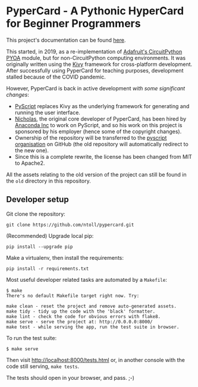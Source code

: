 # PyperCard - A Pythonic HyperCard for Beginner Programmers

This project's documentation can be found [here](https://pypercard.rtfd.io).

This started, in 2019, as a re-implementation of 
[Adafruit's CircuitPython PYOA](https://github.com/adafruit/Adafruit_CircuitPython_PYOA)
module, but for non-CircuitPython computing environments. It was originally
written using the [Kivy](https://kivy.org/) framework for cross-platform
development. After successfully using PyperCard for teaching purposes,
development stalled because of the COVID pandemic.

However, PyperCard is back in active development _with some significant
changes_:

* [PyScript](https://pyscript.net/) replaces Kivy as the underlying framework
  for generating and running the user interface.
* [Nicholas](https://github.com/ntoll), the original core developer of
  PyperCard, has been hired by [Anaconda Inc](https://anaconda.com/) to work
  on PyScript, and so his work on this project is sponsored by his employer
  (hence some of the copyright changes).
* Ownership of the repository will be transferred to the
  [pyscript organisation](https://github.com/pyscript) on GitHub (the old
  repository will automatically redirect to the new one).
* Since this is a complete rewrite, the license has been changed from MIT
  to Apache2.

All the assets relating to the old version of the project can still be found
in the `old` directory in this repository.

## Developer setup

Git clone the repository:

```
git clone https://github.com/ntoll/pypercard.git
```

(Recommended) Upgrade local pip:

```
pip install --upgrade pip
```

Make a virtualenv, then install the requirements:

```
pip install -r requirements.txt
```

Most useful developer related tasks are automated by a `Makefile`:

```
$ make
There's no default Makefile target right now. Try:

make clean - reset the project and remove auto-generated assets.
make tidy - tidy up the code with the 'black' formatter.
make lint - check the code for obvious errors with flake8.
make serve - serve the project at: http://0.0.0.0:8000/
make test - while serving the app, run the test suite in browser.
```

To run the test suite:

```
$ make serve
```

Then visit
[http://localhost:8000/tests.html](http://localhost:8000/tests.html) or, in
another console with the code still serving, `make tests`.

The tests should open in your browser, and pass. ;-)
